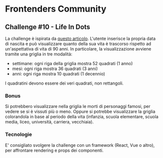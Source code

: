 # Frontenders Community

## Challenge #10 - Life In Dots

La challenge è ispirata da [questo articolo](https://waitbutwhy.com/2014/05/life-weeks.html).
L'utente inserisce la propria data di nascita e può visualizzare quanto della sua vita è trascorso rispetto ad un'aspettativa di vita di 90 anni.
In particolare, la visualizzazione avviene tramite una griglia in tre modalità:
- settimane: ogni riga della griglia mostra 52 quadrati (1 anno)
- mesi: ogni riga mostra 36 quadrati (3 anni)
- anni: ogni riga mostra 10 quadrati (1 decennio)

I quadratini devono essere dei veri quadrati, non rettangoli.

### Bonus
Si potrebbero visualizzare nella griglia le morti di personaggi famosi, per vedere se si è vissuti più o meno.
Oppure si potrebbe visualizzare la griglia colorandola in base al periodo della vita (infanzia, scuola elementare, scuola media, liceo, università, carriera, vecchiaia).

### Tecnologie
E' consigliato svolgere la challenge con un framework (React, Vue o altro), per affrontare rendering e props dei componenti.
